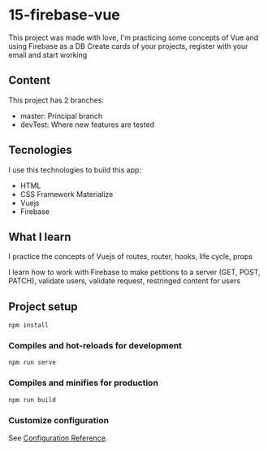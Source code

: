# 15-firebase-vue

This project was made with love, I'm practicing some concepts of Vue and using Firebase as a DB
Create cards of your projects, register with your email and start working

## Content

This project has 2 branches:

- master: Principal branch
- devTest: Where new features are tested

## Tecnologies

I use this technologies to build this app:

- HTML
- CSS Framework Materialize
- Vuejs
- Firebase

## What I learn

I practice the concepts of Vuejs of routes, router, hooks, life cycle, props

I learn how to work with Firebase to make petitions to a server (GET, POST, PATCH), validate users, validate request, restringed content for users

## Project setup

```
npm install
```

### Compiles and hot-reloads for development

```
npm run serve
```

### Compiles and minifies for production

```
npm run build
```

### Customize configuration

See [Configuration Reference](https://cli.vuejs.org/config/).

